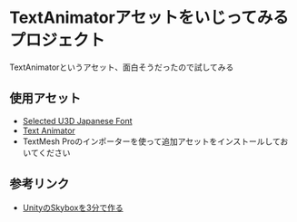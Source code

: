 # TextAnimatorアセットをいじってみるプロジェクト

TextAnimatorというアセット、面白そうだったので試してみる

## 使用アセット

* [Selected U3D Japanese Font](https://assetstore.unity.com/packages/2d/fonts/selected-u3d-japanese-font-337)
* [Text Animator](https://assetstore.unity.com/packages/tools/gui/text-animator-158707)
* TextMesh Proのインポーターを使って追加アセットをインストールしておいてください

## 参考リンク

* [UnityのSkyboxを3分で作る](https://qiita.com/aike@github/items/cf4a8289fef65c9652a7)
